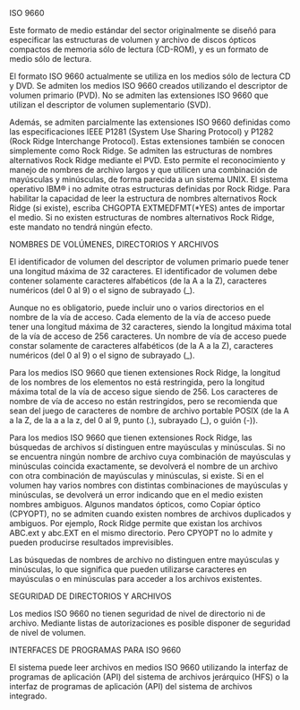 
ISO 9660

Este formato de medio estándar del sector originalmente se diseñó para especificar las estructuras de volumen y archivo de discos ópticos compactos de memoria sólo de lectura (CD-ROM), y es un formato de medio sólo de lectura.

El formato ISO 9660 actualmente se utiliza en los medios sólo de lectura CD y DVD. Se admiten los medios ISO 9660 creados utilizando el descriptor de volumen primario (PVD). No se admiten las extensiones ISO 9660 que utilizan el descriptor de volumen suplementario (SVD).

Además, se admiten parcialmente las extensiones ISO 9660 definidas como las especificaciones IEEE P1281 (System Use Sharing Protocol) y P1282 (Rock Ridge Interchange Protocol). Estas extensiones también se conocen simplemente como Rock Ridge. Se admiten las estructuras de nombres alternativos Rock Ridge mediante el PVD. Esto permite el reconocimiento y manejo de nombres de archivo largos y que utilicen una combinación de mayúsculas y minúsculas, de forma parecida a un sistema UNIX. El sistema operativo IBM® i no admite otras estructuras definidas por Rock Ridge. Para habilitar la capacidad de leer la estructura de nombres alternativos Rock Ridge (si existe), escriba CHGOPTA EXTMEDFMT(*YES) antes de importar el medio. Si no existen estructuras de nombres alternativos Rock Ridge, este mandato no tendrá ningún efecto.

NOMBRES DE VOLÚMENES, DIRECTORIOS Y ARCHIVOS

El identificador de volumen del descriptor de volumen primario puede tener una longitud máxima de 32 caracteres. El identificador de volumen debe contener solamente caracteres alfabéticos (de la A a la Z), caracteres numéricos (del 0 al 9) o el signo de subrayado (_).

Aunque no es obligatorio, puede incluir uno o varios directorios en el nombre de la vía de acceso. Cada elemento de la vía de acceso puede tener una longitud máxima de 32 caracteres, siendo la longitud máxima total de la vía de acceso de 256 caracteres. Un nombre de vía de acceso puede constar solamente de caracteres alfabéticos (de la A a la Z), caracteres numéricos (del 0 al 9) o el signo de subrayado (_).

Para los medios ISO 9660 que tienen extensiones Rock Ridge, la longitud de los nombres de los elementos no está restringida, pero la longitud máxima total de la vía de acceso sigue siendo de 256. Los caracteres de nombre de vía de acceso no están restringidos, pero se recomienda que sean del juego de caracteres de nombre de archivo portable POSIX (de la A a la Z, de la a a la z, del 0 al 9, punto (.), subrayado (_), o guión (-)).

Para los medios ISO 9660 que tienen extensiones Rock Ridge, las búsquedas de archivos sí distinguen entre mayúsculas y minúsculas. Si no se encuentra ningún nombre de archivo cuya combinación de mayúsculas y minúsculas coincida exactamente, se devolverá el nombre de un archivo con otra combinación de mayúsculas y minúsculas, si existe. Si en el volumen hay varios nombres con distintas combinaciones de mayúsculas y minúsculas, se devolverá un error indicando que en el medio existen nombres ambiguos. Algunos mandatos ópticos, como Copiar óptico (CPYOPT), no se admiten cuando existen nombres de archivos duplicados y ambiguos. Por ejemplo, Rock Ridge permite que existan los archivos ABC.ext y abc.EXT en el mismo directorio. Pero CPYOPT no lo admite y pueden producirse resultados imprevisibles.

Las búsquedas de nombres de archivo no distinguen entre mayúsculas y minúsculas, lo que significa que pueden utilizarse caracteres en mayúsculas o en minúsculas para acceder a los archivos existentes.

SEGURIDAD DE DIRECTORIOS Y ARCHIVOS

Los medios ISO 9660 no tienen seguridad de nivel de directorio ni de archivo. Mediante listas de autorizaciones es posible disponer de seguridad de nivel de volumen.

INTERFACES DE PROGRAMAS PARA ISO 9660

El sistema puede leer archivos en medios ISO 9660 utilizando la interfaz de programas de aplicación (API) del sistema de archivos jerárquico (HFS) o la interfaz de programas de aplicación (API) del sistema de archivos integrado.



